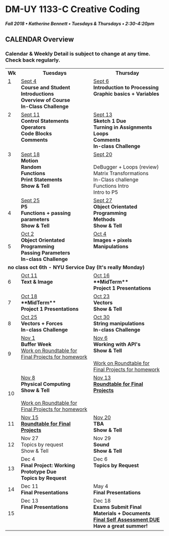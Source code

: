 # DM-UY 1133-C Creative Coding
##### Fall 2018 • Katherine Bennett • Tuesdays & Thursdays • 2:30-4:20pm 

## CALENDAR Overview
### Calendar & Weekly Detail is subject to change at any time. Check back regularly.

<table>
<tr>
	<th width="4%">Wk</th> 
	<th width="48%">Tuesdays</th> 
	<th width="48%">Thursday</th> 
</tr>
<tr>
	<td valign="top"><a href="week_1_detail.md">1</a></td>
	<td valign="top"><a href="week_1_detail.md">Sept 4</a><br><strong>Course and Student Introductions<br>Overview of Course<br>In-Class Challenge</strong></td>
	<td valign="top"><a href="week_1_detail.md">Sept 6</a><br><strong>Introduction to Processing <br>Graphic basics + Variables<br></strong></td>
</tr>
<tr>
	<td valign="top"> 2 </td>
	<td valign="top"><a href="week_2_detail.md">Sept 11</a><br><strong>Control Statements<br>Operators<br>Code Blocks<br>Comments  </strong></td>
    <td valign="top"><a href="week_2_detail.md">Sept 13</a><br><strong>Sketch 1 Due<br>Turning in Assignments<br>
	Loops<br>
	Comments<br>
	In-class Challenge<br></strong></td>
</tr>
<tr>
	<td valign="top"> 3 </td>
	<td valign="top"><a href="week_3_detail.md">Sept 18</a><br><strong>Motion<br>Random<br>Functions<br>Print Statements<br>
	Show & Tell<br></strong>
	</td>
	<td valign="top"><a href="week_3_detail.md">Sept 20</a><br><br>DeBugger + Loops (review)<br>
	Matrix Transformations <br>In-Class challenge<br>
	Functions Intro <br>
	Intro to P5 <br>
	</td>
</tr>

<tr>
	<td>4</td>
	<td valign="top"><a href="week_4_detail.md">Sept 25</a><br><strong> P5<br>Functions + passing parameters<br>Show & Tell<br></strong>
	</td>
	<td valign="top"><a href="week_4_detail.md">Sept 27</a><br><strong>Object Orientated Programming <br>Methods <br>Show & Tell <br></strong>
	</td>
</tr>
<tr>
	<td>5</td>
	<td valign="top"><a href="week_5_detail.md">Oct 2</a><br><strong>Object Orientated Programming <br>Passing Parameters <br>In-class Challenge <br></strong>
	</td>
	<td valign="top"><a href="week_5_detail.md">Oct 4</a><br><strong>Images + pixels Manipulations<br></strong></td>
</tr>
<tr>
	<td colspan="3"> <strong>
	no class oct 6th - NYU Service Day (It's really Monday) </strong>
	</td></tr>
<tr>
	<td> 6 </td>
	<td valign="top"><a href="week_6_detail.md">Oct 11</a><br><strong>Text & Image </strong></td>
	<td valign="top"><a href="week_6_detail.md">Oct 16</a><br><strong>**MidTerm** <br>Project 1 Presentations <br>
	</strong>
	</td>
</tr>
<tr>
	<td> 7 </td>
	<td valign="top"><a href="week_7_detail.md">Oct 18</a><br><strong> **MidTerm** <br>Project 1 Presentations <br></strong>
	</td>
	<td valign = "top"> <a href="week_7_detail.md">Oct 23</a><br><strong>Vectors <br>Show & Tell <br></strong>	
	</td>
</tr>
<td>8</td>
	<td valign="top"><a href="week_8_detail.md">Oct 25</a><br><strong>Vectors + Forces <br>In-class Challenge <br></strong>
	</td>
	<td valign="top"><a href="week_8_detail.md">Oct 30</a><br><strong>String manipulations <br>In-class Challenge <br></strong>
	</td>
</tr>
<tr>
	<td> 9 </td>
	<td valign="top"><a href="week_9_detail.md">Nov 1</a><br><strong>Buffer Week</strong> <br>
		<a href = "RoundTable.md">Work on Roundtable for Final Projects for homework</a> <br>
	</td>
	<td valign="top"><a href="week_9_detail.md">Nov 6</a><br><strong>Working with API's	<br>Show & Tell <br></strong><br><a href = "RoundTable.md">Work on Roundtable for Final Projects for homework</a> <br>
	</td>
</tr>
<tr>
	<td>10</td>
	<td valign="top"><a href="week_10_detail.md"> Nov 8</a><br><strong>Physical Computing<br>
	Show & Tell<br></strong> <br><a href = "RoundTable.md">Work on Roundtable for Final Projects for homework</a> <br>
	</td>
	<td valign="top"><a href="week_10_detail.md">Nov 13</a><br><strong><a href = "RoundTable.md">Roundtable for Final Projects	</a> </strong>
	</td>	
</tr>
<tr>
	<td>11</td>
	<td valign="top"><a href="week_11_detail.md">Nov 15</a><br><strong><a href = "RoundTable.md">Roundtable for Final Projects</a></strong>	
	</td>
	<td valign="top"><a href="week_11_detail.md">Nov 20</a><br><strong>TBA <br>Show & Tell <br></strong>
	</td>
</tr>
<tr>
	<td>12</td>
	<td valign="top">Nov 27<br>Topics by request<br> Show & Tell <br>
	</td>
	<td valign="top">Nov 29<br><strong>Sound<br>Show & Tell<br></strong>
	</td>
</tr>
<tr>	
	<td>13</td><td valign="top">Dec 4<br><strong>
	Final Project: Working Prototype Due <br>Topics by Request <br></strong>	
	</td>
	<td valign="top">Dec 6<br><strong>Topics by Request <br></strong></td>	
</tr>
<tr>	
	<td>14</td><td valign="top">Dec 11<br><strong>Final Presentations</strong>
	</td>
	<td valign="top">May 4<br><strong>Final Presentations</strong>
	</td>
</tr>
<tr>
	<td> 15 </td>
	<td valign="top">Dec 13<br><strong>Final Presentations</strong>
	</td>
	<td valign="top">Dec 18<br><strong>Exams Submit Final Materials + Documents <br><a href = "Final_Deliverables.md">Final Self Assessment DUE </a> <br>Have a great summer!<br></strong>
	</td>
</tr>
</table>